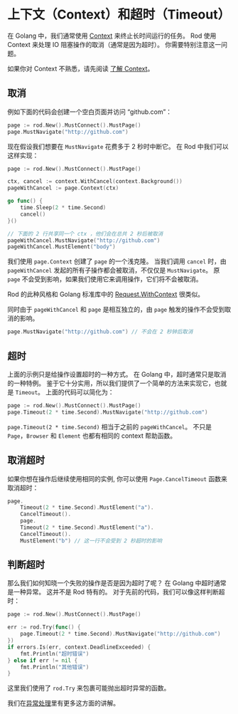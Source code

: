 # 上下文（Context）和超时（Timeout）

在 Golang 中，我们通常使用 [Context](https://golang.org/pkg/context/) 来终止长时间运行的任务。 Rod 使用 Context 来处理 IO 阻塞操作的取消（通常是因为超时）。 你需要特别注意这一问题。

如果你对 Context 不熟悉，请先阅读 [了解 Context](understand-context.md)。

## 取消

例如下面的代码会创建一个空白页面并访问 “github.com”：

```go
page := rod.New().MustConnect().MustPage()
page.MustNavigate("http://github.com")
```

现在假设我们想要在 `MustNavigate` 花费多于 2 秒时中断它。 在 Rod 中我们可以这样实现：

```go
page := rod.New().MustConnect().MustPage()

ctx, cancel := context.WithCancel(context.Background())
pageWithCancel := page.Context(ctx)

go func() {
    time.Sleep(2 * time.Second)
    cancel()
}()

// 下面的 2 行共享同一个 ctx ，他们会在总共 2 秒后被取消
pageWithCancel.MustNavigate("http://github.com") 
pageWithCancel.MustElement("body")  
```

我们使用 `page.Context` 创建了 `page` 的一个浅克隆。 当我们调用 `cancel` 时，由 `pageWithCancel` 发起的所有子操作都会被取消，不仅仅是 `MustNavigate`。 原 `page` 不会受到影响，如果我们使用它来调用操作，它们将不会被取消。

Rod 的此种风格和 Golang 标准库中的 [Request.WithContext](https://golang.org/pkg/net/http/#Request.WithContext) 很类似。

同时由于 `pageWithCancel` 和 `page` 是相互独立的，由  `page` 触发的操作不会受到取消的影响。

```go
page.MustNavigate("http://github.com") // 不会在 2 秒钟后取消
```

## 超时

上面的示例只是给操作设置超时的一种方式。 在 Golang 中，超时通常只是取消的一种特例。 鉴于它十分实用，所以我们提供了一个简单的方法来实现它，也就是 `Timeout`。 上面的代码可以简化为：

```go
page := rod.New().MustConnect().MustPage()
page.Timeout(2 * time.Second).MustNavigate("http://github.com")
```

`page.Timeout(2 * time.Second)` 相当于之前的 `pageWithCancel`。 不只是 `Page`，`Browser` 和 `Element` 也都有相同的 context 帮助函数。

## 取消超时

如果你想在操作后继续使用相同的实例, 你可以使用 `Page.CancelTimeout` 函数来取消超时：

```go
page.
    Timeout(2 * time.Second).MustElement("a").
    CancelTimeout().
    page.
    Timeout(2 * time.Second).MustElement("a").
    CancelTimeout().
    MustElement("b") // 这一行不会受到 2 秒超时的影响
```

## 判断超时

那么我们如何知晓一个失败的操作是否是因为超时了呢？ 在 Golang 中超时通常是一种异常。 这并不是 Rod 特有的。 对于先前的代码，我们可以像这样判断超时：

```go
page := rod.New().MustConnect().MustPage()

err := rod.Try(func() {
    page.Timeout(2 * time.Second).MustNavigate("http://github.com")
})
if errors.Is(err, context.DeadlineExceeded) {
    fmt.Println("超时错误")
} else if err != nil {
    fmt.Println("其他错误")
}
```

这里我们使用了 `rod.Try` 来包裹可能抛出超时异常的函数。

我们在[异常处理](error-handling.md)里有更多这方面的讲解。
